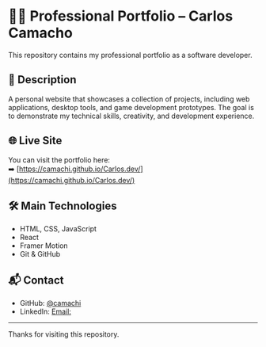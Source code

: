 # 🧑‍💻 Professional Portfolio – Carlos Camacho

This repository contains my professional portfolio as a software developer.

## 📄 Description

A personal website that showcases a collection of projects, including web applications, desktop tools, and game development prototypes. The goal is to demonstrate my technical skills, creativity, and development experience.

## 🌐 Live Site

You can visit the portfolio here:  
➡️ [https://camachi.github.io/Carlos.dev/](https://camachi.github.io/Carlos.dev/)

## 🛠️ Main Technologies

- HTML, CSS, JavaScript
- React
- Framer Motion
- Git & GitHub

## 📬 Contact

- GitHub: [@camachi](https://github.com/camachi)
- LinkedIn: [Email:](carlosintelwork@gmail.com)

---

Thanks for visiting this repository.
